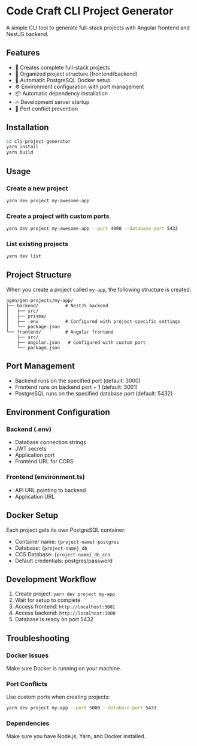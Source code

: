 # Code Craft CLI Project Generator

A simple CLI tool to generate full-stack projects with Angular frontend and NestJS backend.

## Features

- 🚀 Creates complete full-stack projects
- 📁 Organized project structure (frontend/backend)
- 🐳 Automatic PostgreSQL Docker setup
- ⚙️ Environment configuration with port management
- 📦 Automatic dependency installation
- 🔥 Development server startup
- 🚫 Port conflict prevention

## Installation

```bash
cd cli-project-generator
yarn install
yarn build
```

## Usage

### Create a new project

```bash
yarn dev project my-awesome-app
```

### Create a project with custom ports

```bash
yarn dev project my-awesome-app --port 4000 --database-port 5433
```

### List existing projects

```bash
yarn dev list
```

## Project Structure

When you create a project called `my-app`, the following structure is created:

```
agen/gen-projects/my-app/
├── backend/          # NestJS backend
│   ├── src/
│   ├── prisma/
│   ├── .env          # Configured with project-specific settings
│   └── package.json
└── frontend/         # Angular frontend
    ├── src/
    ├── angular.json   # Configured with custom port
    └── package.json
```

## Port Management

- Backend runs on the specified port (default: 3000)
- Frontend runs on backend port + 1 (default: 3001)
- PostgreSQL runs on the specified database port (default: 5432)

## Environment Configuration

### Backend (.env)

- Database connection strings
- JWT secrets
- Application port
- Frontend URL for CORS

### Frontend (environment.ts)

- API URL pointing to backend
- Application URL

## Docker Setup

Each project gets its own PostgreSQL container:

- Container name: `{project-name}-postgres`
- Database: `{project-name}_db`
- CCS Database: `{project-name}_db_ccs`
- Default credentials: postgres/password

## Development Workflow

1. Create project: `yarn dev project my-app`
2. Wait for setup to complete
3. Access frontend: `http://localhost:3001`
4. Access backend: `http://localhost:3000`
5. Database is ready on port 5432

## Troubleshooting

### Docker Issues

Make sure Docker is running on your machine.

### Port Conflicts

Use custom ports when creating projects:

```bash
yarn dev project my-app --port 5000 --database-port 5433
```

### Dependencies

Make sure you have Node.js, Yarn, and Docker installed.

